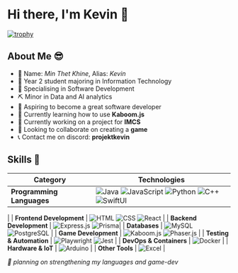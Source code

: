# Hi there, I'm Kevin :wave:

<!--
**ProjektKevin/ProjektKevin** is a ✨ _special_ ✨ repository because its `README.md` (this file) appears on your GitHub profile.

Here are some ideas to get you started:

- 🏫 I'm currently attending Singapore Polytechnic with Information Technology major.
- 🔬 I’m currently learning advance javascript and its libraries, such as kaboom.js and express.js
- 🔭 I'm currently working on creating a zelda like game using kaboom
- 🤔 I’m looking for help with ...
- 💬 Ask me about ...
- 📫 How to reach me: ...
- 😄 Pronouns: ...
- ⚡ Fun fact: ...
-->

[![trophy](https://github-profile-trophy.vercel.app/?username=ProjektKevin)](https://github.com/ryo-ma/github-profile-trophy)

## About Me 😎
- 👀 Name: *Min Thet Khine*, Alias: *Kevin*
- 🏫 Year 2 student majoring in Information Technology
- 📗 Specialising in Software Development
- ⛏️ Minor in Data and AI analytics 
- 🔭 Aspiring to become a great software developer
- 📖 Currently learning how to use **Kaboom.js**
- 🔧 Currently working on a project for **IMCS**
- 🐺 Looking to collaborate on creating a **game**
- 📞 Contact me on discord: **projektkevin**

## Skills 💪
| **Category**            | **Technologies** |
|-------------------------|-----------------|
| **Programming Languages** | ![Java](https://img.shields.io/badge/Java-ED8B00?style=for-the-badge&logo=java&logoColor=white) ![JavaScript](https://img.shields.io/badge/JavaScript-F7DF1E?style=for-the-badge&logo=javascript&logoColor=black) ![Python](https://img.shields.io/badge/Python-3776AB?style=for-the-badge&logo=python&logoColor=white) ![C++](https://img.shields.io/badge/C++-00599C?style=for-the-badge&logo=c%2B%2B&logoColor=white) ![SwiftUI](https://img.shields.io/badge/SwiftUI-FA7343?style=for-the-badge&logo=swift&logoColor=white)
 |
| **Frontend Development** | ![HTML](https://img.shields.io/badge/HTML-E34F26?style=for-the-badge&logo=html5&logoColor=white) ![CSS](https://img.shields.io/badge/CSS-1572B6?style=for-the-badge&logo=css3&logoColor=white) ![React](https://img.shields.io/badge/React-61DAFB?style=for-the-badge&logo=react&logoColor=black) |
| **Backend Development** | ![Express.js](https://img.shields.io/badge/Express.js-404D59?style=for-the-badge&logo=express&logoColor=white) ![Prisma](https://img.shields.io/badge/Prisma-2D3748?style=for-the-badge&logo=prisma&logoColor=white)|
| **Databases** | ![MySQL](https://img.shields.io/badge/MySQL-4479A1?style=for-the-badge&logo=mysql&logoColor=white) ![PostgreSQL](https://img.shields.io/badge/PostgreSQL-336791?style=for-the-badge&logo=postgresql&logoColor=white) |
| **Game Development** | ![Kaboom.js](https://img.shields.io/badge/Kaboom.js-FC440F?style=for-the-badge) ![Phaser.js](https://img.shields.io/badge/Phaser.js-2B2B2B?style=for-the-badge) |
| **Testing & Automation** | ![Playwright](https://img.shields.io/badge/Playwright-45BA76?style=for-the-badge&logo=playwright&logoColor=white) ![Jest](https://img.shields.io/badge/Jest-C21325?style=for-the-badge&logo=jest&logoColor=white) |
| **DevOps & Containers** | ![Docker](https://img.shields.io/badge/Docker-2496ED?style=for-the-badge&logo=docker&logoColor=white) |
| **Hardware & IoT** | ![Arduino](https://img.shields.io/badge/Arduino-00979D?style=for-the-badge&logo=arduino&logoColor=white) |
| **Other Tools** | ![Excel](https://img.shields.io/badge/Excel-217346?style=for-the-badge&logo=microsoft-excel&logoColor=white) |

  
*📍 planning on strengthening my languages and game-dev*
